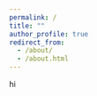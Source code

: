 ```yaml
---
permalink: /
title: ""
author_profile: true
redirect_from: 
  - /about/
  - /about.html
---
```


hi
